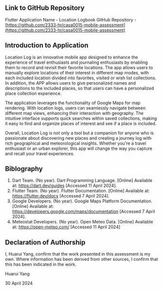 <!---

---
title: "CASA0015: Mobile Systems + Interactions "
author: "Huarui Yang"
date: "30 April 2024"
---

-->

## Link to GitHub Repository

Flutter Application Name - Location Logbook
GitHub Repository - [https://github.com/2333-hr/casa0015-mobile-assessment](https://github.com/2333-hr/casa0015-mobile-assessment)

## Introduction to Application

Location Log is an innovative mobile app designed to enhance the experience of travel enthusiasts and journaling enthusiasts by enabling them to record and revisit their favorite locations. The app allows users to manually explore locations of their interest in different map modes, with each included location divided into favorites, visited or wish list collections. In addition, the APP allows users to give personalized names and descriptions to the included places, so that users can have a personalized place collection experience.

The application leverages the functionality of Google Maps for map rendering. With location logs, users can seamlessly navigate between different map views, enhancing their interaction with geography. The intuitive interface supports quick searches within saved collections, making it easy to find and organize places of interest and see if a place is included.

Overall, Location Log is not only a tool but a companion for anyone who is passionate about discovering new places and creating a journey log with rich geographical and meteorological insights. Whether you're a travel enthusiast or an urban explorer, this app will change the way you capture and recall your travel experiences.

## Biblography

1. Dart Team. (No year). Dart Programming Language. [Online] Available at: https://dart.dev/guides [Accessed 11 April 2024].
2. Flutter Team. (No year). Flutter Documentation. [Online] Available at: https://flutter.dev/docs [Accessed 7 April 2024].
3. Google Developers. (No year). Google Maps Platform Documentation. [Online] Available at: https://developers.google.com/maps/documentation [Accessed 7 April 2024].
4. Meteostat Developers. (No year). Open Meteo Data. [Online] Available at: https://open-meteo.com/ [Accessed 11 April 2024]
   
## Declaration of Authorship

I, Huarui Yang, confirm that the work presented in this assessment is my own. Where information has been derived from other sources, I confirm that this has been indicated in the work.

Huarui Yang

30 April 2024
